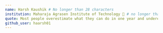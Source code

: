 ```yaml
---
name: Harsh Kaushik # No longer than 28 characters
institution: Maharaja Agrasen Institute of Technology 🚩 # no longer than 58 characters
quote: Most people overestimate what they can do in one year and underestimate what they can do in ten years. # no longer than 100 characters, avoid using quotes(") to guarantee the format remains the same.
github_user: haarsh01
---
```

